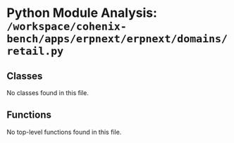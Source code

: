 # Python Module Analysis: `/workspace/cohenix-bench/apps/erpnext/erpnext/domains/retail.py`

## Classes

No classes found in this file.


## Functions

No top-level functions found in this file.
